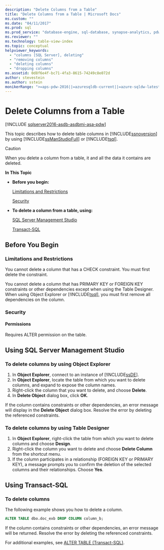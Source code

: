 ```yaml
---
description: "Delete Columns from a Table"
title: "Delete Columns from a Table | Microsoft Docs"
ms.custom: ""
ms.date: "04/11/2017"
ms.prod: sql
ms.prod_service: "database-engine, sql-database, synapse-analytics, pdw"
ms.reviewer: ""
ms.technology: table-view-index
ms.topic: conceptual
helpviewer_keywords: 
  - "columns [SQL Server], deleting"
  - "removing columns"
  - "deleting columns"
  - "dropping columns"
ms.assetid: 0d8f6e4f-bc71-4fa3-8615-74249c8e072d
author: stevestein
ms.author: sstein
monikerRange: ">=aps-pdw-2016||=azuresqldb-current||=azure-sqldw-latest||>=sql-server-2016||>=sql-server-linux-2017||=azuresqldb-mi-current"
---
```

# Delete Columns from a Table

[!INCLUDE [sqlserver2016-asdb-asdbmi-asa-pdw](../../includes/applies-to-version/sqlserver2016-asdb-asdbmi-asa-pdw.md)]

This topic describes how to delete table columns in [!INCLUDE[ssnoversion](../../includes/ssnoversion-md.md)] by using [!INCLUDE[ssManStudioFull](../../includes/ssmanstudiofull-md.md)] or [!INCLUDE[tsql](../../includes/tsql-md.md)].

> [!CAUTION]
> When you delete a column from a table, it and all the data it contains are deleted.

 **In This Topic**

- **Before you begin:**

   [Limitations and Restrictions](#Restrictions)

   [Security](#Security)

- **To delete a column from a table, using:**

   [SQL Server Management Studio](#SSMSProcedure)

   [Transact-SQL](#TsqlProcedure)

## <a name="BeforeYouBegin"></a> Before You Begin

### <a name="Restrictions"></a> Limitations and Restrictions

You cannot delete a column that has a CHECK constraint. You must first delete the constraint.

You cannot delete a column that has PRIMARY KEY or FOREIGN KEY constraints or other dependencies except when using the Table Designer. When using Object Explorer or [!INCLUDE[tsql](../../includes/tsql-md.md)], you must first remove all dependencies on the column.

### <a name="Security"></a> Security

#### <a name="Permissions"></a> Permissions

Requires ALTER permission on the table.

## <a name="SSMSProcedure"></a> Using SQL Server Management Studio

### To delete columns by using Object Explorer

1. In **Object Explorer**, connect to an instance of [!INCLUDE[ssDE](../../includes/ssde-md.md)].
2. In **Object Explorer**, locate the table from which you want to delete columns, and expand to expose the column names.
3. Right-click the column that you want to delete, and choose **Delete**.
4. In **Delete Object** dialog box, click **OK**.

If the column contains constraints or other dependencies, an error message will display in the **Delete Object** dialog box. Resolve the error by deleting the referenced constraints.

### To delete columns by using Table Designer

1. In **Object Explorer**, right-click the table from which you want to delete columns and choose **Design**.
2. Right-click the column you want to delete and choose **Delete Column** from the shortcut menu.
3. If the column participates in a relationship (FOREIGN KEY or PRIMARY KEY), a message prompts you to confirm the deletion of the selected columns and their relationships. Choose **Yes**.

## <a name="TsqlProcedure"></a> Using Transact-SQL

### To delete columns

The following example shows you how to delete a column.

```sql
ALTER TABLE dbo.doc_exb DROP COLUMN column_b;
```

If the column contains constraints or other dependencies, an error message will be returned. Resolve the error by deleting the referenced constraints.

For additional examples, see [ALTER TABLE &#40;Transact-SQL&#41;](../../t-sql/statements/alter-table-transact-sql.md).

## <a name="FollowUp"></a>
